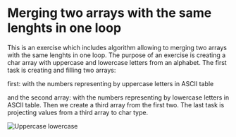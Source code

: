 # Merging two arrays with the same lenghts in one loop
This is an exercise which includes algorithm allowing to merging two arrays with the same lenghts in one loop. The purpose of an exercise is creating a char array with uppercase and lowercase letters from an alphabet.
The first task is creating and filling two arrays:

first: with the numbers representing by uppercase letters in ASCII table

and the second array: with the numbers representing by lowercase letters in ASCII table.
Then we create a third array from the first two.
The last task is projecting values from a third array to char type.


![Uppercase lowercase](https://github.com/DominikSmo/ASCII-table-exercise/assets/147718259/f0c2774b-dc08-4d77-964d-6c306f468202)
